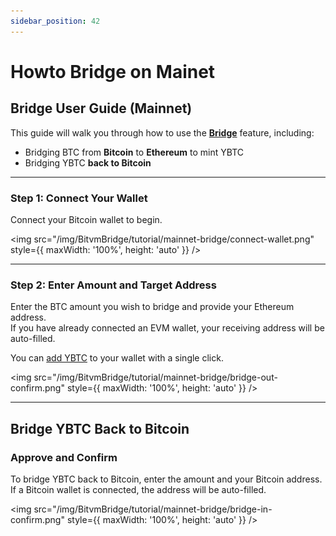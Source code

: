```yaml
---
sidebar_position: 42
---
```

# Howto Bridge on Mainet

## Bridge User Guide (Mainnet)

This guide will walk you through how to use the **[Bridge](https://bitvmbridge.bitlayer.org/bridge#header)** feature, including:

- Bridging BTC from **Bitcoin** to **Ethereum** to mint YBTC  
- Bridging YBTC **back to Bitcoin**

---

### **Step 1: Connect Your Wallet**

Connect your Bitcoin wallet to begin.

<img src="/img/BitvmBridge/tutorial/mainnet-bridge/connect-wallet.png" style={{ maxWidth: '100%', height: 'auto' }} />

---

### **Step 2: Enter Amount and Target Address**

Enter the BTC amount you wish to bridge and provide your Ethereum address.  
If you have already connected an EVM wallet, your receiving address will be auto-filled.

You can [add YBTC](https://etherscan.io/token/0xd9e3719f53b61047d5bbbe9e3fb18ea1e07b1b02) to your wallet with a single click.

<img src="/img/BitvmBridge/tutorial/mainnet-bridge/bridge-out-confirm.png" style={{ maxWidth: '100%', height: 'auto' }} />

---

## Bridge YBTC Back to Bitcoin

### **Approve and Confirm**

To bridge YBTC back to Bitcoin, enter the amount and your Bitcoin address.  
If a Bitcoin wallet is connected, the address will be auto-filled.

<img src="/img/BitvmBridge/tutorial/mainnet-bridge/bridge-in-confirm.png" style={{ maxWidth: '100%', height: 'auto' }} />
